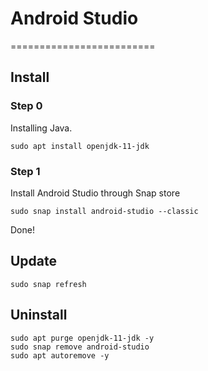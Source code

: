 # Android Studio

=========================

## Install

### Step 0

Installing Java.

```
sudo apt install openjdk-11-jdk
```

### Step 1

Install Android Studio through Snap store

```
sudo snap install android-studio --classic
```

Done!

## Update

```
sudo snap refresh
```

## Uninstall

```
sudo apt purge openjdk-11-jdk -y
sudo snap remove android-studio
sudo apt autoremove -y
```
